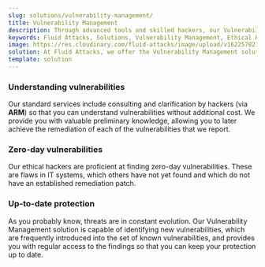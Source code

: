 ```yaml
---
slug: solutions/vulnerability-management/
title: Vulnerability Management
description: Through advanced tools and skilled hackers, our Vulnerability Management allows you to identify and prioritize the security issues to be remediated.
keywords: Fluid Attacks, Solutions, Vulnerability Management, Ethical Hacking, Security, Standards
image: https://res.cloudinary.com/fluid-attacks/image/upload/v1622578216/airs/solutions/solution-vulnerability-management_a5xmkt.webp
solution: At Fluid Attacks, we offer the Vulnerability Management solution, which combines advanced scanning software with our ethical hackers’ ability to identify, classify and prioritize the vulnerabilities in organizations’ information systems. This process — supported by our Attack Resistance Management platform (ARM) through which our reports are delivered — can provide fundamental insight into your company’s cybersecurity. It can indicate how well it is protected against potential threats, which issues need to be addressed most urgently, and which have already been resolved. The Vulnerability Management solution can be part of your entire software development lifecycle, especially in a Continuous Hacking process. In this service, we initially assess superficial and deterministic vulnerabilities and then, through our experts’ work, proceed to the identification of deeper, more complex and also zero-day vulnerabilities.
template: solution
---
```


<div class="sect2">

### Understanding vulnerabilities

Our standard services include consulting and clarification by hackers
(via **ARM**) so that you can understand vulnerabilities without
additional cost. We provide you with valuable preliminary knowledge,
allowing you to later achieve the remediation of each of the
vulnerabilities that we report.

</div>

<div class="sect2">

### Zero-day vulnerabilities

Our ethical hackers are proficient at finding zero-day vulnerabilities.
These are flaws in IT systems, which others have not yet found and which
do not have an established remediation patch.

</div>

<div class="sect2">

### Up-to-date protection

As you probably know, threats are in constant evolution. Our
Vulnerability Management solution is capable of identifying new
vulnerabilities, which are frequently introduced into the set of known
vulnerabilities, and provides you with regular access to the findings so
that you can keep your protection up to date.

</div>
